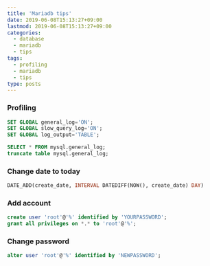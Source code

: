 ```yaml
---
title: 'Mariadb tips'
date: 2019-06-08T15:13:27+09:00
lastmod: 2019-06-08T15:13:27+09:00
categories: 
  - database
  - mariadb
  - tips
tags: 
  - profiling
  - mariadb
  - tips
type: posts
---
```


### Profiling

```sql
SET GLOBAL general_log='ON'; 
SET GLOBAL slow_query_log='ON'; 
SET GLOBAL log_output='TABLE'; 

SELECT * FROM mysql.general_log;
truncate table mysql.general_log; 
```

### Change date to today

```sql
DATE_ADD(create_date, INTERVAL DATEDIFF(NOW(), create_date) DAY)
```

### Add account

```sql
create user 'root'@'%' identified by 'YOURPASSWORD';
grant all privileges on *.* to 'root'@'%';
```

### Change password

```sql
alter user 'root'@'%' identified by 'NEWPASSWORD';
```
